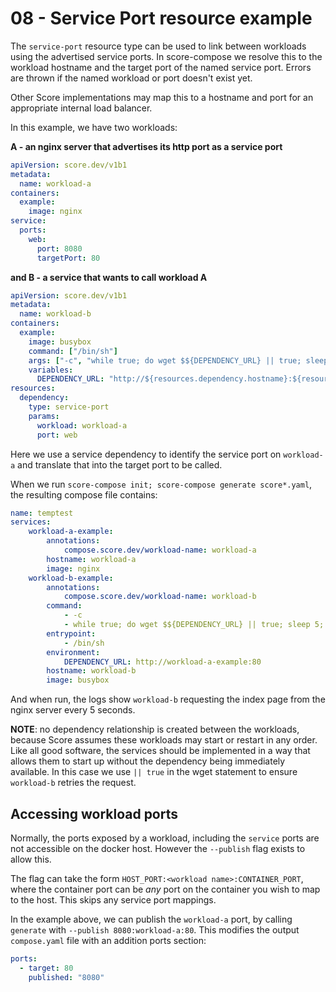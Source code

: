 # 08 - Service Port resource example

The `service-port` resource type can be used to link between workloads using the advertised service ports. In score-compose we resolve this to the workload hostname and the target port of the named service port. Errors are thrown if the named workload or port doesn't exist yet.

Other Score implementations may map this to a hostname and port for an appropriate internal load balancer. 

In this example, we have two workloads:

**A - an nginx server that advertises its http port as a service port**

```yaml
apiVersion: score.dev/v1b1
metadata:
  name: workload-a
containers:
  example:
    image: nginx
service:
  ports:
    web:
      port: 8080
      targetPort: 80
```

**and B - a service that wants to call workload A**

```yaml
apiVersion: score.dev/v1b1
metadata:
  name: workload-b
containers:
  example:
    image: busybox
    command: ["/bin/sh"]
    args: ["-c", "while true; do wget $${DEPENDENCY_URL} || true; sleep 5; done"]
    variables:
      DEPENDENCY_URL: "http://${resources.dependency.hostname}:${resources.dependency.port}"
resources:
  dependency:
    type: service-port
    params:
      workload: workload-a
      port: web
```

Here we use a service dependency to identify the service port on `workload-a` and translate that into the target port to be called.

When we run `score-compose init; score-compose generate score*.yaml`, the resulting compose file contains:

```yaml
name: temptest
services:
    workload-a-example:
        annotations:
            compose.score.dev/workload-name: workload-a
        hostname: workload-a
        image: nginx
    workload-b-example:
        annotations:
            compose.score.dev/workload-name: workload-b
        command:
            - -c
            - while true; do wget $${DEPENDENCY_URL} || true; sleep 5; done
        entrypoint:
            - /bin/sh
        environment:
            DEPENDENCY_URL: http://workload-a-example:80
        hostname: workload-b
        image: busybox
```

And when run, the logs show `workload-b` requesting the index page from the nginx server every 5 seconds.

**NOTE**: no dependency relationship is created between the workloads, because Score assumes these workloads may start or restart in any order. Like all good software, the services should be implemented in a way that allows them to start up without the dependency being immediately available. In this case we use `|| true` in the wget statement to ensure `workload-b` retries the request.

## Accessing workload ports

Normally, the ports exposed by a workload, including the `service` ports are not accessible on the docker host. However the `--publish` flag exists to allow this.

The flag can take the form `HOST_PORT:<workload name>:CONTAINER_PORT`, where the container port can be _any_ port on the container you wish to map to the host. This skips any service port mappings.

In the example above, we can publish the `workload-a` port, by calling `generate` with `--publish 8080:workload-a:80`. This modifies the output `compose.yaml` file with an addition ports section:

```yaml
ports:
  - target: 80
    published: "8080"
```
